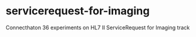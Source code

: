 # servicerequest-for-imaging
Connecthaton 36 experiments on HL7 II ServiceRequest for Imaging track
